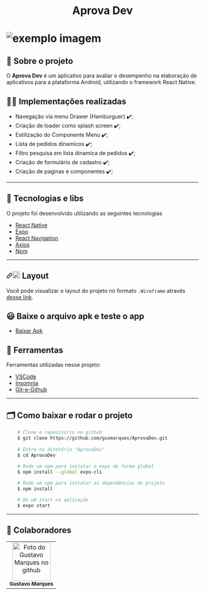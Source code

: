  <h1 align="center">
    <tittle>Aprova Dev</tittle>
<h1>
  
<img src="https://uploadlista.s3.amazonaws.com/Group+8+(1).png" style="aling:center!important;"  align="center" alt="exemplo imagem">
 


## 💬️ Sobre o projeto

O <b>Aprova Dev</b> é um aplicativo para avaliar o desempenho na elaboração de aplicativos para a plataforma Android, utilizando o framework React Native.

## 👨‍💻️ Implementações realizadas
- Navegação via menu Drawer (Hamburguer) ✔️;
- Criação de loader como splash screen ✔️;
- Estilização do Componente Menu ✔️;
- Lista de pedidos dinamicos ✔️;
- Filtro pesquisa em lista dinamica de pedidos ✔️;
- Criação de formulário de cadastro ✔️;
- Criação de paginas e componentes ✔️;

---

## 🚀 Tecnologias e libs

O projeto foi desenvolvido utilizando as seguintes tecnologias

- [React Native](https://reactnative.dev/)
- [Expo](https://docs.expo.io/)
- [React Navigation](https://reactnavigation.org/)
- [Axios](https://github.com/axios/axios)
- [Npm](https://www.npmjs.com/)

---
<h2><a id="user-content--layout" class="anchor" aria-hidden="true" href="#-layout"><svg class="octicon octicon-link" viewBox="0 0 16 16" version="1.1" width="16" height="16" aria-hidden="true"><path fill-rule="evenodd" d="M7.775 3.275a.75.75 0 001.06 1.06l1.25-1.25a2 2 0 112.83 2.83l-2.5 2.5a2 2 0 01-2.83 0 .75.75 0 00-1.06 1.06 3.5 3.5 0 004.95 0l2.5-2.5a3.5 3.5 0 00-4.95-4.95l-1.25 1.25zm-4.69 9.64a2 2 0 010-2.83l2.5-2.5a2 2 0 012.83 0 .75.75 0 001.06-1.06 3.5 3.5 0 00-4.95 0l-2.5 2.5a3.5 3.5 0 004.95 4.95l1.25-1.25a.75.75 0 00-1.06-1.06l-1.25 1.25a2 2 0 01-2.83 0z"></path></svg></a><g-emoji class="g-emoji" alias="bookmark" fallback-src="https://github.githubassets.com/images/icons/emoji/unicode/1f516.png"><img class="emoji" alt="bookmark" height="20" width="20" src="https://github.githubassets.com/images/icons/emoji/unicode/1f516.png"></g-emoji> Layout</h2>

<p>Você pode visualizar o layout do projeto no formato <code>.Wireframe</code> através <a href="https://www.figma.com/file/H9LvKfHpEt2XmataBSrFOh/Aprova-Dev-Mobile?node-id=0%3A1" target="_blank" rel="nofollow">desse link</a>.</p>

## 😃 Baixe o arquivo apk e teste o app 

 - [Baixar Apk](https://drive.google.com/file/d/19hobR-oO2h9vn7BswshqCE-3W3QmYsHl/view?usp=sharing)
 
## 🔧️ Ferramentas

Ferramentas utilizadas nesse projeto:

- [VSCode](https://code.visualstudio.com/)
- [Insomnia](https://insomnia.rest/download/)
- [Git-e-Github](https://github.com/)

---

## 🗂 Como baixar e rodar o projeto

```bash
    # Clone o repositório no github
    $ git clone https://github.com/gusmarques/AprovaDev.git
    
    # Entre no diretório "AprovaDev"
    $ cd AprovaDev
    
    # Rode um npm para instalar o expo de forma global 
    $ npm install --global expo-cli

    # Rode um npm para instalar as dependências do projeto
    $ npm install

    # De um start na aplicação
    $ expo start
```
---

## 🤝 Colaboradores

<table>
  <tr>
    <td align="center">
      <a href="#">
        <img src="https://avatars1.githubusercontent.com/u/37513410?s=460&u=de51b35b0b7cb09b2ee86e906b4f0b39d00a71b6&v=4" width="100px;" alt="Foto do Gustavo Marques no github"/><br>
        <sub>
          <b>Gustavo Marques</b>
        </sub>
      </a>
 </table>
